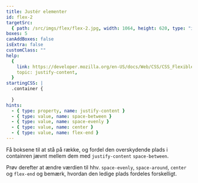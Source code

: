 ```yaml
---
title: Justér elementer
id: flex-2
targetSrc:
  { path: /src/imgs/flex/flex-2.jpg, width: 1064, height: 620, type: "img" }
boxes: 5
canAddBoxes: false
isExtra: false
customClass: ""
help:
  {
    link: https://developer.mozilla.org/en-US/docs/Web/CSS/CSS_Flexible_Box_Layout/Aligning_Items_in_a_Flex_Container#aligning_content_on_the_main_axis,
    topic: justify-content,
  }
startingCSS: |
  .container {
    
  }
hints:
  - { type: property, name: justify-content }
  - { type: value, name: space-between }
  - { type: value, name: space-evenly }
  - { type: value, name: center }
  - { type: value, name: flex-end }
---
```


Få boksene til at stå på række, og fordel den overskydende plads i containren jævnt mellem dem med `justify-content` `space-between`.

Prøv derefter at ændre værdien til hhv. `space-evenly`, `space-around`, `center` og `flex-end` og bemærk, hvordan den ledige plads fordeles forskelligt.
